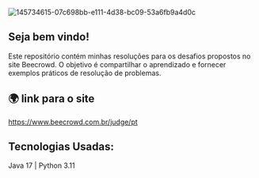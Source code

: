 ![145734615-07c698bb-e111-4d38-bc09-53a6fb9a4d0c](https://user-images.githubusercontent.com/124292480/228367261-4ca7a250-b60f-4cd0-8ecd-ebffd11d4f71.png)

## Seja bem vindo!
Este repositório contém minhas resoluções para os desafios propostos no site Beecrowd. O objetivo é compartilhar o aprendizado e fornecer exemplos práticos de resolução de problemas.

## 🌍 link para o site
https://www.beecrowd.com.br/judge/pt

## Tecnologias Usadas:
Java 17 | Python 3.11
